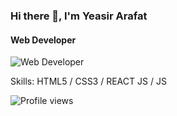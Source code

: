 ### Hi there 👋, I'm Yeasir Arafat
#### Web Developer
![Web Developer](https://wallpaperaccess.com/full/3909258.jpg)


Skills: HTML5 / CSS3 / REACT JS / JS


![Profile views](https://gpvc.arturio.dev/ysarafat)  
